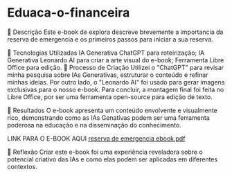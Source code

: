 # Eduaca-o-financeira
📒 Descrição
Este e-book de explora descreve brevemente a importancia da reserva de emergencia e os primeiros passos para iniciar a sua reserva.

🤖 Tecnologias Utilizadas
IA Generativa ChatGPT para roteirização;
IA Generativa Leonardo AI para criar a arte visual do e-book;
Ferramenta Libre Office para edição.
🧐 Processo de Criação
Utilizei o "ChatGPT" para revisar minha pesquisa sobre IAs Generativas, estruturar o conteúdo e refinar minhas ideias. Por outro lado, o "Leonardo AI" foi usado para gerar imagens exclusivas para o nosso e-book. Para concluir, a montagem final foi feita no Libre Office, por ser uma ferramenta open-source para edição de texto.

🚀 Resultados
O e-book apresenta um conteúdo envolvente e visualmente rico, demonstrando como as IAs Genativas podem ser uma ferramenta poderosa na educação e na disseminação do conhecimento.

LINK PARA O E-BOOK AQUI
[reserva de emergencia  ebook.pdf](https://github.com/user-attachments/files/18346830/reserva.de.emergencia.ebook.pdf)


💭 Reflexão
Criar este e-book foi uma experiência reveladora sobre o potencial criativo das IAs e como elas podem ser aplicadas em diferentes contextos.
